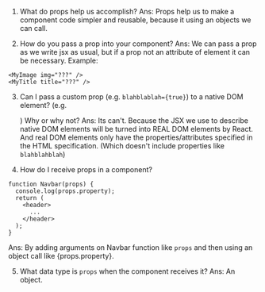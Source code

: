 1. What do props help us accomplish?
  Ans: Props help us to make a component code simpler and reusable, because it using an objects we can call.

2. How do you pass a prop into your component?
  Ans: We can pass a prop as we write jsx as usual, but if a prop not an attribute of element it can be necessary. Example:
  ```
  <MyImage img="???" />
  <MyTitle title="???" />
  ```

3. Can I pass a custom prop (e.g. `blahblablah={true}`) to a native DOM element? (e.g. <div blahblahblah={true}>) Why or why not?
  Ans: Its can't. Because the JSX we use to describe native DOM elements will be turned into REAL DOM elements by React. And real DOM elements only have the properties/attributes specified in the HTML specification. (Which doesn't include properties like `blahblahblah`)

4. How do I receive props in a component?
```
function Navbar(props) {
  console.log(props.property);
  return (
    <header>
      ...
    </header>
  );
}
```
  Ans: By adding arguments on Navbar function like `props` and then using an object call like {props.property}.

5. What data type is `props` when the component receives it?
  Ans: An object.
